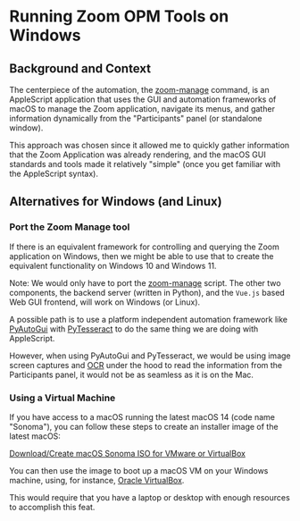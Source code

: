 # Running Zoom OPM Tools on Windows

## Background and Context

The centerpiece of the automation, the [zoom-manage][zoom-manage] command, is
an AppleScript application that uses the GUI and automation frameworks of macOS
to manage the Zoom application, navigate its menus, and gather information
dynamically from the "Participants" panel (or standalone window).

This approach was chosen since it allowed me to quickly gather information
that the Zoom Application was already rendering, and the macOS GUI standards
and tools made it relatively "simple" (once you get familiar with the
AppleScript syntax).

## Alternatives for Windows (and Linux)

### Port the Zoom Manage tool

If there is an equivalent framework for controlling and querying the Zoom application
on Windows, then we might be able to use that to create the equivalent functionality on
Windows 10 and Windows 11.

Note: We would only have to port the [zoom-manage][zoom-manage] script.
The other two components, the backend server (written in Python), and the
`Vue.js` based Web GUI frontend, will work on Windows (or Linux).

A possible path is to use a platform independent automation framework like
[PyAutoGui][py-auot-gui] with [PyTesseract][py-tesseract] to do the same
thing we are doing with AppleScript.

However, when using PyAutoGui and PyTesseract, we would be using
image screen captures and [OCR][tesseract-ocr] under the hood to read the
information from the Participants panel, it would not be as seamless as it
is on the Mac.

### Using a Virtual Machine

If you have access to a macOS running the latest macOS 14 (code name "Sonoma"),
you can follow these steps to create an installer image of the latest macOS:

[Download/Create macOS Sonoma ISO for VMware or VirtualBox][sonoma-iso-instructions]

You can then use the image to boot up a macOS VM on your Windows machine, using,
for instance, [Oracle VirtualBox](https://www.virtualbox.org/).

This would require that you have a laptop or desktop with enough resources
to accomplish this feat.

[zoom-manage]: ../zoom-manage
[py-auot-gui]: https://pyautogui.readthedocs.io/en/latest/
[py-tesseract]: https://github.com/madmaze/pytesseract
[tesseract-ocr]: https://github.com/tesseract-ocr/tesseract
[sonoma-iso-instructions]: https://iboysoft.com/howto/macos-sonoma-iso.html
